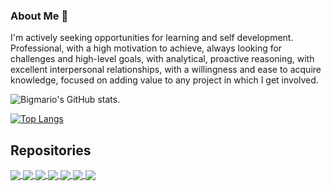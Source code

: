 ### About Me 👋

I'm actively seeking opportunities for learning and self development.
Professional, with a high motivation to achieve, always looking for challenges and high-level goals, with analytical, proactive reasoning, with excellent interpersonal relationships, with a willingness and ease to acquire knowledge, focused on adding value to any project in which I get involved.

![Bigmario's GitHub stats](https://github-readme-stats-bigmario.vercel.app/api?username=bigmario&show_icons=true&theme=merko).

[![Top Langs](https://github-readme-stats-bigmario.vercel.app/api/top-langs/?username=bigmario&langs_count=10&theme=merko)](https://github.com/bigmario/github-readme-stats)

## Repositories

<a href="https://github.com/bigmario/Python_Cardio">
  <img align="center" src="https://github-readme-stats-bigmario.vercel.app/api/pin/?username=bigmario&repo=Python_Cardio&theme=merko" />
</a>
<a href="https://github.com/bigmario/Calculo_Basico">
  <img align="center" src="https://github-readme-stats-bigmario.vercel.app/api/pin/?username=bigmario&repo=Calculo_Basico&theme=merko" />
</a>
<a href="https://github.com/bigmario/web_scraper">
  <img align="center" src="https://github-readme-stats-bigmario.vercel.app/api/pin/?username=bigmario&repo=web_scraper&theme=merko" />
</a>
<a href="https://github.com/bigmario/crud-click-pythonr">
  <img align="center" src="https://github-readme-stats-bigmario.vercel.app/api/pin/?username=bigmario&repo=crud-click-python&theme=merko" />
</a>
<a href="https://github.com/bigmario/data_structures_python">
  <img align="center" src="https://github-readme-stats-bigmario.vercel.app/api/pin/?username=bigmario&repo=data_structures_python&theme=merko" />
</a>
<a href="https://github.com/bigmario/linear_regression_Python">
  <img align="center" src="https://github-readme-stats-bigmario.vercel.app/api/pin/?username=bigmario&repo=linear_regression_Python&theme=merko" />
</a>
<a href="https://github.com/bigmario/linear_regression_GO">
  <img align="center" src="https://github-readme-stats-bigmario.vercel.app/api/pin/?username=bigmario&repo=linear_regression_GO&theme=merko" />
</a>

<!--
**bigmario/bigmario** is a ✨ _special_ ✨ repository because its `README.md` (this file) appears on your GitHub profile.

Here are some ideas to get you started:

- 🔭 I’m currently working on ...
- 🌱 I’m currently learning ...
- 👯 I’m looking to collaborate on ...
- 🤔 I’m looking for help with ...
- 💬 Ask me about ...
- 📫 How to reach me: ...
- 😄 Pronouns: ...
- ⚡ Fun fact: ...
-->
